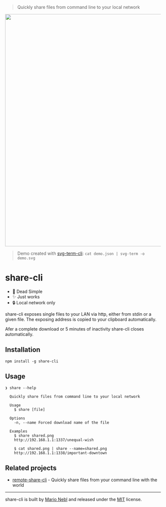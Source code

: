 > Quickly share files from command line to your local network

<p align="center">
  <img width="750" src="https://cdn.rawgit.com/marionebl/share-cli/299fa583/demo.svg">
</p>

> Demo created with [svg-term-cli](https://github.com/marionebl/svg-term-cli):
> `cat demo.json | svg-term -o demo.svg`

# share-cli

* :rocket: Dead Simple
* :sparkles: Just works
* :lock: Local network only

share-cli exposes single files to your LAN via http, either from stdin or a given file.
The exposing address is copied to your clipboard automatically.

Afer a complete download or 5 minutes of inactivity share-cli closes automatically.

## Installation

```
npm install -g share-cli
```

## Usage

```
❯ share --help

  Quickly share files from command line to your local network

  Usage
    $ share [file]

  Options
    -n, --name Forced download name of the file

  Examples
    $ share shared.png
    http://192.168.1.1:1337/unequal-wish

    $ cat shared.png | share --name=shared.png
    http://192.168.1.1:1338/important-downtown
```


## Related projects

*  [remote-share-cli](https://github.com/marionebl/remote-share-cli) - Quickly share files from your command line with the world


---
share-cli is built by [Mario Nebl](https://github.com/marionebl) and released
under the [MIT](./license.md) license.

